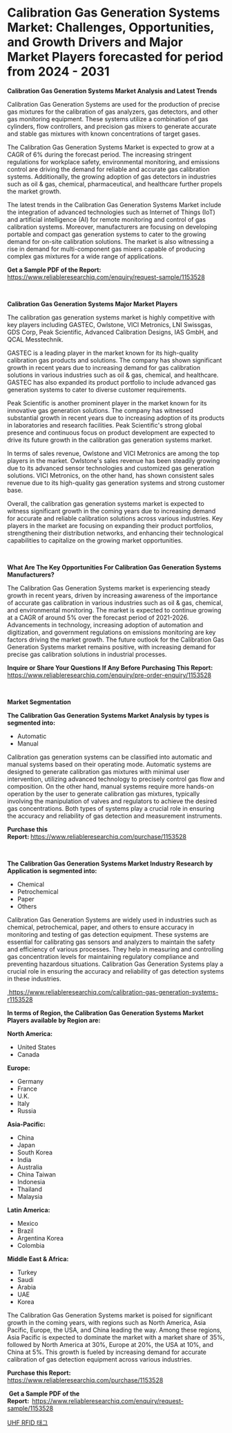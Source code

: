 <p><h1>Calibration Gas Generation Systems Market: Challenges, Opportunities, and Growth Drivers and Major Market Players forecasted for period from 2024 - 2031</h1></p><p><strong>Calibration Gas Generation Systems Market Analysis and Latest Trends</strong></p>
<p><p>Calibration Gas Generation Systems are used for the production of precise gas mixtures for the calibration of gas analyzers, gas detectors, and other gas monitoring equipment. These systems utilize a combination of gas cylinders, flow controllers, and precision gas mixers to generate accurate and stable gas mixtures with known concentrations of target gases.</p><p>The Calibration Gas Generation Systems Market is expected to grow at a CAGR of 6% during the forecast period. The increasing stringent regulations for workplace safety, environmental monitoring, and emissions control are driving the demand for reliable and accurate gas calibration systems. Additionally, the growing adoption of gas detectors in industries such as oil & gas, chemical, pharmaceutical, and healthcare further propels the market growth.</p><p>The latest trends in the Calibration Gas Generation Systems Market include the integration of advanced technologies such as Internet of Things (IoT) and artificial intelligence (AI) for remote monitoring and control of gas calibration systems. Moreover, manufacturers are focusing on developing portable and compact gas generation systems to cater to the growing demand for on-site calibration solutions. The market is also witnessing a rise in demand for multi-component gas mixers capable of producing complex gas mixtures for a wide range of applications.</p></p>
<p><strong>Get a Sample PDF of the Report:&nbsp;</strong> <a href="https://www.reliableresearchiq.com/enquiry/request-sample/1153528">https://www.reliableresearchiq.com/enquiry/request-sample/1153528</a></p>
<p>&nbsp;</p>
<p><strong>Calibration Gas Generation Systems Major Market Players</strong></p>
<p><p>The calibration gas generation systems market is highly competitive with key players including GASTEC, Owlstone, VICI Metronics, LNI Swissgas, GDS Corp, Peak Scientific, Advanced Calibration Designs, IAS GmbH, and QCAL Messtechnik. </p><p>GASTEC is a leading player in the market known for its high-quality calibration gas products and solutions. The company has shown significant growth in recent years due to increasing demand for gas calibration solutions in various industries such as oil & gas, chemical, and healthcare. GASTEC has also expanded its product portfolio to include advanced gas generation systems to cater to diverse customer requirements.</p><p>Peak Scientific is another prominent player in the market known for its innovative gas generation solutions. The company has witnessed substantial growth in recent years due to increasing adoption of its products in laboratories and research facilities. Peak Scientific's strong global presence and continuous focus on product development are expected to drive its future growth in the calibration gas generation systems market.</p><p>In terms of sales revenue, Owlstone and VICI Metronics are among the top players in the market. Owlstone's sales revenue has been steadily growing due to its advanced sensor technologies and customized gas generation solutions. VICI Metronics, on the other hand, has shown consistent sales revenue due to its high-quality gas generation systems and strong customer base.</p><p>Overall, the calibration gas generation systems market is expected to witness significant growth in the coming years due to increasing demand for accurate and reliable calibration solutions across various industries. Key players in the market are focusing on expanding their product portfolios, strengthening their distribution networks, and enhancing their technological capabilities to capitalize on the growing market opportunities.</p></p>
<p>&nbsp;</p>
<p><strong>What Are The Key Opportunities For Calibration Gas Generation Systems Manufacturers?</strong></p>
<p><p>The Calibration Gas Generation Systems market is experiencing steady growth in recent years, driven by increasing awareness of the importance of accurate gas calibration in various industries such as oil & gas, chemical, and environmental monitoring. The market is expected to continue growing at a CAGR of around 5% over the forecast period of 2021-2026. Advancements in technology, increasing adoption of automation and digitization, and government regulations on emissions monitoring are key factors driving the market growth. The future outlook for the Calibration Gas Generation Systems market remains positive, with increasing demand for precise gas calibration solutions in industrial processes.</p></p>
<p><strong>Inquire or Share Your Questions If Any Before Purchasing This Report:</strong> <a href="https://www.reliableresearchiq.com/enquiry/pre-order-enquiry/1153528">https://www.reliableresearchiq.com/enquiry/pre-order-enquiry/1153528</a></p>
<p>&nbsp;</p>
<p><strong>Market Segmentation</strong></p>
<p><strong>The Calibration Gas Generation Systems Market Analysis by types is segmented into:</strong></p>
<p><ul><li>Automatic</li><li>Manual</li></ul></p>
<p><p>Calibration gas generation systems can be classified into automatic and manual systems based on their operating mode. Automatic systems are designed to generate calibration gas mixtures with minimal user intervention, utilizing advanced technology to precisely control gas flow and composition. On the other hand, manual systems require more hands-on operation by the user to generate calibration gas mixtures, typically involving the manipulation of valves and regulators to achieve the desired gas concentrations. Both types of systems play a crucial role in ensuring the accuracy and reliability of gas detection and measurement instruments.</p></p>
<p><strong>Purchase this Report:&nbsp;</strong><a href="https://www.reliableresearchiq.com/purchase/1153528">https://www.reliableresearchiq.com/purchase/1153528</a></p>
<p>&nbsp;</p>
<p><strong>The Calibration Gas Generation Systems Market Industry Research by Application is segmented into:</strong></p>
<p><ul><li>Chemical</li><li>Petrochemical</li><li>Paper</li><li>Others</li></ul></p>
<p><p>Calibration Gas Generation Systems are widely used in industries such as chemical, petrochemical, paper, and others to ensure accuracy in monitoring and testing of gas detection equipment. These systems are essential for calibrating gas sensors and analyzers to maintain the safety and efficiency of various processes. They help in measuring and controlling gas concentration levels for maintaining regulatory compliance and preventing hazardous situations. Calibration Gas Generation Systems play a crucial role in ensuring the accuracy and reliability of gas detection systems in these industries.</p></p>
<p><a href="https://www.reliableresearchiq.com/calibration-gas-generation-systems-r1153528">&nbsp;https://www.reliableresearchiq.com/calibration-gas-generation-systems-r1153528</a></p>
<p><strong>In terms of Region, the Calibration Gas Generation Systems Market Players available by Region are:</strong></p>
<p>
    <p> <strong> North America: </strong>
        <ul>
            <li>United States</li>
            <li>Canada</li>
        </ul>
        </p> 
    <p> <strong> Europe: </strong>
        <ul>
            <li>Germany</li>
            <li>France</li>
            <li>U.K.</li>
            <li>Italy</li>
            <li>Russia</li>
        </ul>
        </p> 
    <p> <strong> Asia-Pacific: </strong>
        <ul>
            <li>China</li>
            <li>Japan</li>
            <li>South Korea</li>
            <li>India</li>
            <li>Australia</li>
            <li>China Taiwan</li>
            <li>Indonesia</li>
            <li>Thailand</li>
            <li>Malaysia</li>
        </ul>
        </p> 
    <p> <strong> Latin America: </strong>
        <ul>
            <li>Mexico</li>
            <li>Brazil</li>
            <li>Argentina Korea</li>
            <li>Colombia</li>
        </ul>
        </p> 
    <p> <strong> Middle East & Africa: </strong>
        <ul>
            <li>Turkey</li>
            <li>Saudi</li>
            <li>Arabia</li>
            <li>UAE</li>
            <li>Korea</li>
        </ul>
    </p>
    </p>
<p><p>The Calibration Gas Generation Systems market is poised for significant growth in the coming years, with regions such as North America, Asia Pacific, Europe, the USA, and China leading the way. Among these regions, Asia Pacific is expected to dominate the market with a market share of 35%, followed by North America at 30%, Europe at 20%, the USA at 10%, and China at 5%. This growth is fueled by increasing demand for accurate calibration of gas detection equipment across various industries.</p></p>
<p><strong>Purchase this Report: </strong><a href="https://www.reliableresearchiq.com/purchase/1153528">https://www.reliableresearchiq.com/purchase/1153528</a></p>
<p>&nbsp;<strong>Get a Sample PDF of the Report:&nbsp;&nbsp;</strong><a href="https://www.reliableresearchiq.com/enquiry/request-sample/1153528">https://www.reliableresearchiq.com/enquiry/request-sample/1153528</a></p>
<p><strong></strong></p>
<p><p><a href="https://github.com/vss5505pa7z1p/Market-Research-Report-List-3/blob/main/666977071666.md">UHF RFID 태그</a></p></p>